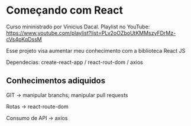 # Começando com React 

Curso mininistrado por Vinicius Dacal. Playlist no YouTube: https://www.youtube.com/playlist?list=PLv2oOZboUtKMMszyFDrMz-cVs4pKqDssM

Esse projeto visa aumentar meu conhecimento com a biblioteca React JS

Dependecias: create-react-app / react-rout-dom / axios

## Conhecimentos adiquidos

GIT -> manipular branchs; manipular pull requests

Rotas -> react-route-dom

Consumo de API -> axios
